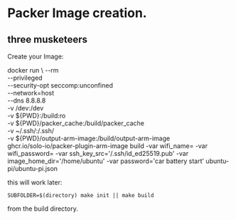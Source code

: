 # Packer Image creation.
## three musketeers
 
Create your Image:

docker run \ 
  --rm \
  --privileged \
  --security-opt seccomp:unconfined \
  --network=host \
  --dns 8.8.8.8 \
  -v /dev:/dev \
  -v ${PWD}:/build:ro \
  -v ${PWD}/packer_cache:/build/packer_cache \
  -v ~/.ssh/:/.ssh/ \
  -v ${PWD}/output-arm-image:/build/output-arm-image \
  ghcr.io/solo-io/packer-plugin-arm-image build -var wifi_name= -var wifi_password= -var ssh_key_src='/.ssh/id_ed25519.pub' -var image_home_dir='/home/ubuntu' -var password='car battery start' ubuntu-pi/ubuntu-pi.json






this will work later:

```
SUBFOLDER=$(directory) make init || make build
```
from the build directory.
